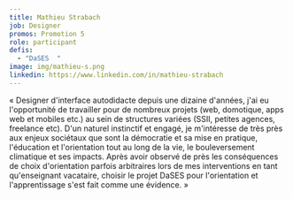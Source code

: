 ```yaml
---
title: Mathieu Strabach
job: Designer
promos: Promotion 5
role: participant
defis:
  - "DaSES  "
image: img/mathieu-s.png
linkedin: https://www.linkedin.com/in/mathieu-strabach
---
```

« Designer d'interface autodidacte depuis une dizaine d'années, j'ai eu l'opportunité de travailler pour de nombreux projets (web, domotique, apps web et mobiles etc.) au sein de structures variées (SSII, petites agences, freelance etc). D'un naturel instinctif et engagé, je m'intéresse de très près aux enjeux sociétaux que sont la démocratie et sa mise en pratique, l'éducation et l'orientation tout au long de la vie, le bouleversement climatique et ses impacts. Après avoir observé de près les conséquences de choix d'orientation parfois arbitraires lors de mes interventions en tant qu'enseignant vacataire, choisir le projet DaSES pour l'orientation et l'apprentissage s'est fait comme une évidence. »
